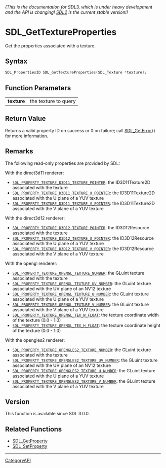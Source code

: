 ###### (This is the documentation for SDL3, which is under heavy development and the API is changing! [SDL2](https://wiki.libsdl.org/SDL2/) is the current stable version!)
# SDL_GetTextureProperties

Get the properties associated with a texture.

## Syntax

```c
SDL_PropertiesID SDL_GetTextureProperties(SDL_Texture *texture);

```

## Function Parameters

|                 |                      |
| --------------- | -------------------- |
| **texture**     | the texture to query |

## Return Value

Returns a valid property ID on success or 0 on failure; call
[SDL_GetError](SDL_GetError)() for more information.

## Remarks

The following read-only properties are provided by SDL:

With the direct3d11 renderer:

- [`SDL_PROPERTY_TEXTURE_D3D11_TEXTURE_POINTER`](SDL_PROPERTY_TEXTURE_D3D11_TEXTURE_POINTER):
  the ID3D11Texture2D associated with the texture
- [`SDL_PROPERTY_TEXTURE_D3D11_TEXTURE_U_POINTER`](SDL_PROPERTY_TEXTURE_D3D11_TEXTURE_U_POINTER):
  the ID3D11Texture2D associated with the U plane of a YUV texture
- [`SDL_PROPERTY_TEXTURE_D3D11_TEXTURE_V_POINTER`](SDL_PROPERTY_TEXTURE_D3D11_TEXTURE_V_POINTER):
  the ID3D11Texture2D associated with the V plane of a YUV texture

With the direct3d12 renderer:

- [`SDL_PROPERTY_TEXTURE_D3D12_TEXTURE_POINTER`](SDL_PROPERTY_TEXTURE_D3D12_TEXTURE_POINTER):
  the ID3D12Resource associated with the texture
- [`SDL_PROPERTY_TEXTURE_D3D12_TEXTURE_U_POINTER`](SDL_PROPERTY_TEXTURE_D3D12_TEXTURE_U_POINTER):
  the ID3D12Resource associated with the U plane of a YUV texture
- [`SDL_PROPERTY_TEXTURE_D3D12_TEXTURE_V_POINTER`](SDL_PROPERTY_TEXTURE_D3D12_TEXTURE_V_POINTER):
  the ID3D12Resource associated with the V plane of a YUV texture

With the opengl renderer:

- [`SDL_PROPERTY_TEXTURE_OPENGL_TEXTURE_NUMBER`](SDL_PROPERTY_TEXTURE_OPENGL_TEXTURE_NUMBER):
  the GLuint texture associated with the texture
- [`SDL_PROPERTY_TEXTURE_OPENGL_TEXTURE_UV_NUMBER`](SDL_PROPERTY_TEXTURE_OPENGL_TEXTURE_UV_NUMBER):
  the GLuint texture associated with the UV plane of an NV12 texture
- [`SDL_PROPERTY_TEXTURE_OPENGL_TEXTURE_U_NUMBER`](SDL_PROPERTY_TEXTURE_OPENGL_TEXTURE_U_NUMBER):
  the GLuint texture associated with the U plane of a YUV texture
- [`SDL_PROPERTY_TEXTURE_OPENGL_TEXTURE_V_NUMBER`](SDL_PROPERTY_TEXTURE_OPENGL_TEXTURE_V_NUMBER):
  the GLuint texture associated with the V plane of a YUV texture
- [`SDL_PROPERTY_TEXTURE_OPENGL_TEX_W_FLOAT`](SDL_PROPERTY_TEXTURE_OPENGL_TEX_W_FLOAT):
  the texture coordinate width of the texture (0.0 - 1.0)
- [`SDL_PROPERTY_TEXTURE_OPENGL_TEX_H_FLOAT`](SDL_PROPERTY_TEXTURE_OPENGL_TEX_H_FLOAT):
  the texture coordinate height of the texture (0.0 - 1.0)

With the opengles2 renderer:

- [`SDL_PROPERTY_TEXTURE_OPENGLES2_TEXTURE_NUMBER`](SDL_PROPERTY_TEXTURE_OPENGLES2_TEXTURE_NUMBER):
  the GLuint texture associated with the texture
- [`SDL_PROPERTY_TEXTURE_OPENGLES2_TEXTURE_UV_NUMBER`](SDL_PROPERTY_TEXTURE_OPENGLES2_TEXTURE_UV_NUMBER):
  the GLuint texture associated with the UV plane of an NV12 texture
- [`SDL_PROPERTY_TEXTURE_OPENGLES2_TEXTURE_U_NUMBER`](SDL_PROPERTY_TEXTURE_OPENGLES2_TEXTURE_U_NUMBER):
  the GLuint texture associated with the U plane of a YUV texture
- [`SDL_PROPERTY_TEXTURE_OPENGLES2_TEXTURE_V_NUMBER`](SDL_PROPERTY_TEXTURE_OPENGLES2_TEXTURE_V_NUMBER):
  the GLuint texture associated with the V plane of a YUV texture

## Version

This function is available since SDL 3.0.0.

## Related Functions

* [SDL_GetProperty](SDL_GetProperty)
* [SDL_SetProperty](SDL_SetProperty)

----
[CategoryAPI](CategoryAPI)

